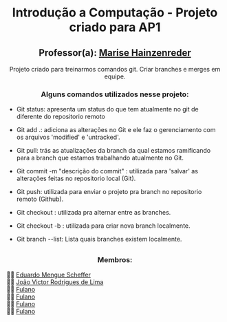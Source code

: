 <h1 align="center">Introdução a Computação - Projeto criado para AP1</h1>

<h2 align="center">Professor(a): <a href ="https://www.linkedin.com/in/mariseh/" target="_blank">Marise Hainzenreder</a><br/> </h2>

<p align="center">Projeto criado para treinarmos comandos git. Criar branches e merges em equipe.</p>

<h3 align="center">Alguns comandos utilizados nesse projeto:</h3>

- <p align="left">Git status: apresenta um status do que tem atualmente no git de diferente do repositorio remoto</p>
- <p align="left">Git add .: adiciona as alterações no Git e ele faz o gerenciamento com os arquivos 'modified' e 'untracked'.</p>
- <p align="left">Git pull: trás as atualizações da branch da qual estamos ramificando para a branch que estamos trabalhando atualmente no Git.</p>
- <p align="left">Git commit -m "descrição do commit" : utilizada para 'salvar' as alterações feitas no repositorio local (Git).</p>
- <p align="left">Git push: utilizada para enviar o projeto pra branch no repositorio remoto (Github).</p>
- <p align="left">Git checkout <nome-da-branch>: utilizada pra alternar entre as branches.</p>
- <p align="left">Git checkout -b <nome-da-branch>: utilizada para criar nova branch localmente.</p>
- <p align="left">Git branch --list: Lista quais branches existem localmente.</p>

##

<h3 align="center">Membros:</h3>
👨‍💻 <a href ="https://github.com/eduardoscheffer" target="_blank">Eduardo Mengue Scheffer</a><br/> 
👨‍💻 <a href ="https://github.com/joao9570" target="_blank">João Victor Rodrigues de Lima</a><br/>
👨‍💻 <a href ="https://github.com/eduardoscheffer" target="_blank">Fulano</a><br/>
👨‍💻 <a href ="https://github.com/joao9570" target="_blank">Fulano</a><br/>
👨‍💻 <a href ="https://github.com/eduardoscheffer" target="_blank">Fulano</a><br/>
👨‍💻 <a href ="https://github.com/joao9570" target="_blank">Fulano</a><br/>
